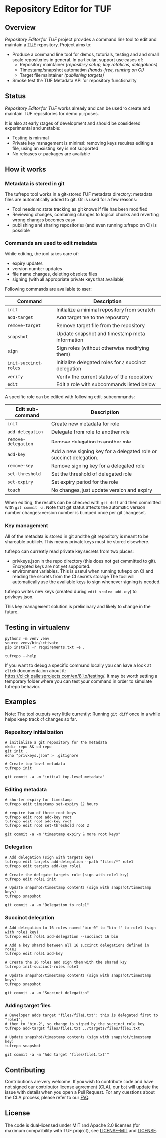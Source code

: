 # Repository Editor for TUF

## Overview

_Repository Editor for TUF_ project provides a command line tool to edit and
maintain a [TUF](https://theupdateframework.io/) repository. Project aims to:
 * Produce a command line tool for demos, tutorials, testing and and small
   scale repositories in general. In particular, support use cases of:
   * Repository maintainer _(repository setup, key rotations, delegations)_
   * Timestamp/snapshot automation _(hands-free, running on CI)_
   * Target file maintainer _(publishing targets)_
 * Smoke test the TUF Metadata API for repository functionality

## Status

_Repository Editor for TUF_ works already and can be used to create and maintain
TUF repositories for demo purposes.

It is also at early stages of development and should be considered
experimental and unstable:
 * Testing is minimal
 * Private key management is minimal: removing keys requires editing a file,
   using an existing key is not supported
 * No releases or packages are available

## How it works

### Metadata is stored in git

The tufrepo tool works in a git-stored TUF metadata directory: metadata files
are automatically added to git. Git is used for a few reasons:
 * Tool needs no state tracking as git knows if file has been modified
 * Reviewing changes, combining changes to logical chunks and reverting wrong
   changes becomes easy
 * publishing and sharing repositories (and even running tufrepo on CI)
   is possible

### Commands are used to edit metadata

While editing, the tool takes care of:
 * expiry updates
 * version number updates
 * file name changes, deleting obsolete files
 * signing (with all appropriate private keys that available)

Following commands are available to user:

| Command               | Description
| ---                   | ---
| `init`                | Initialize a minimal repository from scratch
| `add-target`          | Add target file to the repository
| `remove-target`       | Remove target file from the repository
| `snapshot`            | Update snapshot and timestamp meta information
| `sign`                | Sign roles (without otherwise modifying them)
| `init-succinct-roles` | Initialize delegated roles for a succinct delegation
| `verify`              | Verify the current status of the repository
| `edit`                | Edit a role with subcommands listed below

A specific role can be edited with following edit-subcommands:

| Edit sub-command    | Description
| ---                 | ---
| `init`              | Create new metadata for role
| `add-delegation`    | Delegate from role to another role
| `remove-delegation` | Remove delegation to another role
| `add-key`           | Add a new signing key for a delegated role or succinct delegation.
| `remove-key`        | Remove signing key for a delegated role
| `set-threshold`     | Set the threshold of delegated role
| `set-expiry`        | Set expiry period for the role
| `touch`             | No changes, just update version and expiry

When editing, the results can be checked with `git diff` and then committed
with `git commit -a`. Note that git status affects the automatic version number
changes: version number is bumped once per git changeset.

### Key management

All of the metadata is stored in git and the git repository is meant to be
shareable publicly. This means private keys must be stored elsewhere.

tufrepo can currently read private key secrets from two places:
 * privkeys.json in the repo directory (this does not get committed to git).
   Encrypted keys are not yet supported.
 * environment variables. This is useful when running tufrepo on CI and reading
   the secrets from the CI secrets storage
The tool will automatically use the available keys to sign whenever signing is
needed.

tufrepo writes new keys (created during `edit <role> add-key`) to
privkeys.json.

This key management solution is preliminary and likely to change in the future.

## Testing in virtualenv

    python3 -m venv venv
    source venv/bin/activate
    pip install -r requirements.txt -e .

    tufrepo --help

If you want to debug a specific command locally you can have a look at
`click` documentation about it: https://click.palletsprojects.com/en/8.1.x/testing/.
It may be  worth setting a temporary folder where you can test your command in
order to simulate tufrepo behavior.

## Examples

Note: The tool outputs very little currently: Running `git diff` once in a
while helps keep track of changes so far.

### Repository initialization

    # initialize a git repository for the metadata
    mkdir repo && cd repo
    git init .
    echo "privkeys.json" > .gitignore

    # Create top level metadata
    tufrepo init

    git commit -a -m "initial top-level metadata"

### Editing metadata

    # shorter expiry for timestamp
    tufrepo edit timestamp set-expiry 12 hours

    # require two of three root keys
    tufrepo edit root add-key root
    tufrepo edit root add-key root
    tufrepo edit root set-threshold root 2

    git commit -a -m "timestamp expiry & more root keys"

### Delegation

    # Add delegation (sign with targets key)
    tufrepo edit targets add-delegation --path "files/*" role1
    tufrepo edit targets add-key role1

    # Create the delegate targets role (sign with role1 key)
    tufrepo edit role1 init

    # Update snapshot/timestamp contents (sign with snapshot/timestamp keys)
    tufrepo snapshot

    git commit -a -m "Delegation to role1"

### Succinct delegation

    # Add delegation to 16 roles named "bin-0" to "bin-f" to role1 (sign with role1 key)
    tufrepo edit role1 add-delegation --succinct 16 bin

    # Add a key shared between all 16 succinct delegations defined in role1
    tufrepo edit role1 add-key

    # Create the 16 roles and sign them with the shared key
    tufrepo init-succinct-roles role1

    # Update snapshot/timestamp contents (sign with snapshot/timestamp keys)
    tufrepo snapshot

    git commit -a -m "Succinct delegation"

### Adding target files

    # Developer adds target "files/file1.txt": this is delegated first to "role1",
    # then to "bin-2", so change is signed by the succinct role key
    tufrepo add-target files/file1.txt ../targets/files/file1.txt

    # Update snapshot/timestamp contents (sign with snapshot/timestamp key)
    tufrepo snapshot

    git commit -a -m "Add target 'files/file1.txt'"

## Contributing

Contributions are very welcome. If you wish to contribute code and have not
signed our contributor license agreement (CLA), our bot will update the issue
with details when you open a Pull Request. For any questions about the CLA
process, please refer to our [FAQ](https://cla.vmware.com/faq).

## License

The code is dual-licensed under MIT and Apache 2.0 licenses (for maximum
compatibility with TUF project), see [LICENSE-MIT](LICENSE-MIT) and
[LICENSE](LICENSE).
